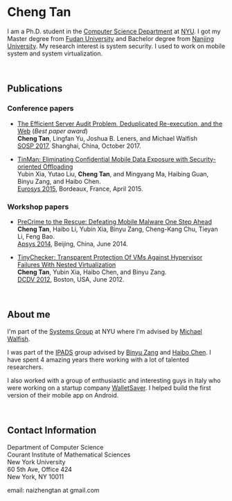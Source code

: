 ---
---

# Cheng Tan

I am a Ph.D. student in the [Computer Science Department](http://www.cs.nyu.edu/web/index.html)
at [NYU](www.nyu.edu). I got my Master degree from [Fudan University](http://www.fudan.edu.cn/en/)
and Bachelor degree from [Nanjing University](http://www.nju.edu.cn/html/eng/1.html).
My research interest is system security.
I used to work on mobile system and system virtualization.

<br>

## Publications

### Conference papers

* [The Efficient Server Audit Problem, Deduplicated Re-execution, and the Web](doc/papers/efficient17tan.pdf)
  (*Best paper award*)  
  **Cheng Tan**, Lingfan Yu, Joshua B. Leners, and Michael Walfish  
  [SOSP 2017](https://www.sigops.org/sosp/sosp17/), Shanghai, China, October 2017.

* [TinMan: Eliminating Confidential Mobile Data Exposure with Security-oriented Offloading](doc/papers/tinman15xia.pdf)  
  Yubin Xia, Yutao Liu, **Cheng Tan**, and Mingyang Ma, Haibing Guan, Binyu Zang, and Haibo Chen.  
  [Eurosys 2015](http://eurosys2015.labri.fr/), Bordeaux, France, April 2015.

### Workshop papers

* [PreCrime to the Rescue: Defeating Mobile Malware One Step Ahead](doc/papers/precrime14tan.pdf)  
  **Cheng Tan**, Haibo Li, Yubin Xia, Binyu Zang, Cheng-Kang Chu, Tieyan Li, Feng Bao.  
  [Apsys 2014](http://acs.ict.ac.cn/apsys2014/), Beijing, China, June 2014.

* [TinyChecker: Transparent Protection Of VMs Against Hypervisor Failures With Nested Virtualization](doc/papers/tinychecker12tan.pdf)  
  **Cheng Tan**, Yubin Xia, Haibo Chen, and Binyu Zang.  
  [DCDV 2012](http://www.cse.ust.hk/DCDV2012/), Boston, USA, June 2012.

<br>

## About me

I'm part of the [Systems Group](http://news.cs.nyu.edu/) at NYU
where I'm advised by [Michael Walfish](https://cs.nyu.edu/~mwalfish/).

I was part of the [IPADS](http://ipads.se.sjtu.edu.cn/) group advised by
[Binyu Zang](http://ppi.fudan.edu.cn/art/binyu_zang)
and [Haibo Chen](http://ipads.se.sjtu.edu.cn/pub:members:haibo_chen).
I have spent 4 amazing years there working with a lot of talented researchers.

I also worked with a group of enthusiastic and interesting guys in
Italy who were working on a startup company [WalletSaver](http://www.walletsaver.com/).
I helped build the first version of their mobile app on Android.

<br>

## Contact Information

Department of Computer Science  
Courant Institute of Mathematical Sciences  
New York University  
60 5th Ave, Office 424  
New York, NY 10011  

email: naizhengtan at gmail.com
